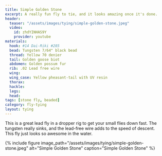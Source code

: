 ```yaml
---
title: Simple Golden Stone
excerpt: A really fun fly to tie, and it looks amazing once it's done.
header:
  teaser: "/assets/images/tying/simple-golden-stone.jpeg"
  video:
    id: zhdYINHAS9Y
    provider: youtube
materials:
  hook: #14 Dai-Riki #285
  bead: Tungsten 7/64" black bead
  thread: Yellow 70 denier
  tail: Golden goose biot
  abdomen: Golden possum fur
  rib: .02 Lead free wire
  wing: 
  wing_case: Yellow pheasant-tail with UV resin
  thorax:
  hackle: 
  legs: 
  head: 
tags: [stone fly, beaded]
category: fly-tying
layout: tying
---
```

This is a great lead fly in a dropper rig to get your small flies down fast. The tungsten really sinks, and the lead-free wire adds to the speed of descent. This fly just looks so awesome in the water.

{% include figure image_path="/assets/images/tying/simple-golden-stone.jpeg" alt="Simple Golden Stone" caption="Simple Golden Stone" %}